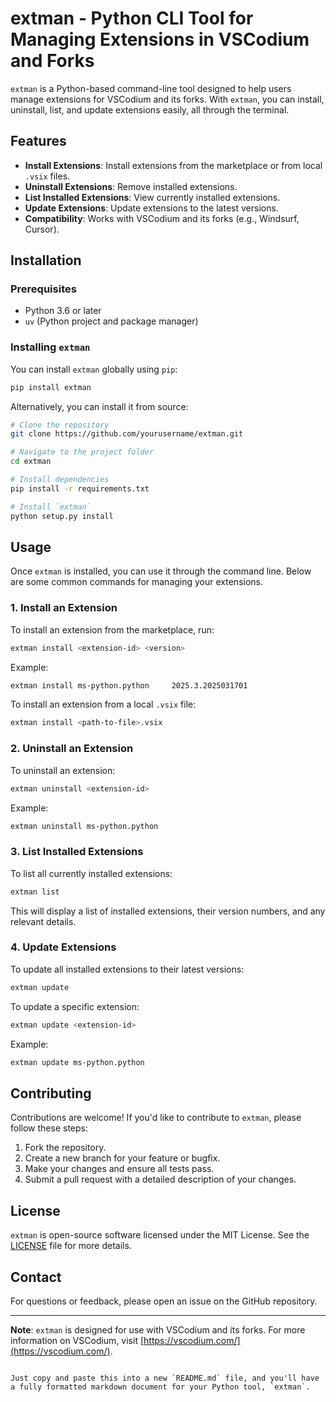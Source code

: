 # extman - Python CLI Tool for Managing Extensions in VSCodium and Forks

`extman` is a Python-based command-line tool designed to help users manage extensions for VSCodium and its forks. With `extman`, you can install, uninstall, list, and update extensions easily, all through the terminal.

## Features

- **Install Extensions**: Install extensions from the marketplace or from local `.vsix` files.
- **Uninstall Extensions**: Remove installed extensions.
- **List Installed Extensions**: View currently installed extensions.
- **Update Extensions**: Update extensions to the latest versions.
- **Compatibility**: Works with VSCodium and its forks (e.g., Windsurf, Cursor).

## Installation

### Prerequisites

- Python 3.6 or later
- `uv` (Python project and package manager)

### Installing `extman`

You can install `extman` globally using `pip`:

```bash
pip install extman
```

Alternatively, you can install it from source:

```bash
# Clone the repository
git clone https://github.com/yourusername/extman.git

# Navigate to the project folder
cd extman

# Install dependencies
pip install -r requirements.txt

# Install `extman`
python setup.py install
```

## Usage

Once `extman` is installed, you can use it through the command line. Below are some common commands for managing your extensions.

### 1. Install an Extension

To install an extension from the marketplace, run:

```bash
extman install <extension-id> <version>
```

Example:

```bash
extman install ms-python.python  	2025.3.2025031701
```

To install an extension from a local `.vsix` file:

```bash
extman install <path-to-file>.vsix
```

### 2. Uninstall an Extension

To uninstall an extension:

```bash
extman uninstall <extension-id>
```

Example:

```bash
extman uninstall ms-python.python
```

### 3. List Installed Extensions

To list all currently installed extensions:

```bash
extman list
```

This will display a list of installed extensions, their version numbers, and any relevant details.

### 4. Update Extensions

To update all installed extensions to their latest versions:

```bash
extman update
```

To update a specific extension:

```bash
extman update <extension-id>
```

Example:

```bash
extman update ms-python.python
```

## Contributing

Contributions are welcome! If you'd like to contribute to `extman`, please follow these steps:

1. Fork the repository.
2. Create a new branch for your feature or bugfix.
3. Make your changes and ensure all tests pass.
4. Submit a pull request with a detailed description of your changes.

## License

`extman` is open-source software licensed under the MIT License. See the [LICENSE](LICENSE) file for more details.

## Contact

For questions or feedback, please open an issue on the GitHub repository.

---

**Note**: `extman` is designed for use with VSCodium and its forks. For more information on VSCodium, visit [https://vscodium.com/](https://vscodium.com/).
```

Just copy and paste this into a new `README.md` file, and you'll have a fully formatted markdown document for your Python tool, `extman`.
